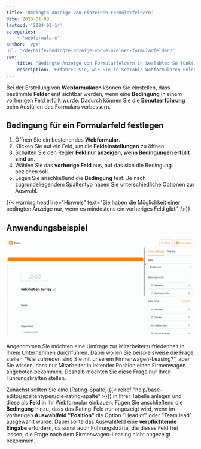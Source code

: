 ```yaml
---
title: 'Bedingte Anzeige von einzelnen Formularfeldern'
date: 2023-01-08
lastmod: '2024-02-14'
categories:
    - 'webformulare'
author: 'vge'
url: '/de/hilfe/bedingte-anzeige-von-einzelnen-formularfeldern'
seo:
    title: "Bedingte Anzeige von Formularfeldern in SeaTable: So funktioniert's"
    description: 'Erfahren Sie, wie Sie in SeaTable Webformularen Felder nur anzeigen, wenn eine Bedingung erfüllt wird – für dynamische Umfragen, gezielte Benutzereingaben und bessere Datenqualität.'
---
```


Bei der Erstellung von **Webformularen** können Sie einstellen, dass bestimmte **Felder** erst sichtbar werden, wenn eine **Bedingung** in einem vorherigen Feld erfüllt wurde. Dadurch können Sie die **Benutzerführung** beim Ausfüllen des Formulars verbessern.

## Bedingung für ein Formularfeld festlegen

1. Öffnen Sie ein bestehendes **Webformular**.
2. Klicken Sie auf ein Feld, um die **Feldeinstellungen** zu öffnen.
3. Schalten Sie den Regler **Feld nur anzeigen, wenn Bedingungen erfüllt sind** an.
4. Wählen Sie das **vorherige Feld** aus, auf das sich die Bedingung beziehen soll.
5. Legen Sie anschließend die **Bedingung** fest. Je nach zugrundeliegendem Spaltentyp haben Sie unterschiedliche Optionen zur Auswahl.

{{< warning  headline="Hinweis"  text="Sie haben die Möglichkeit einer bedingten Anzeige nur, wenn es mindestens ein vorheriges Feld gibt." />}}

## Anwendungsbeispiel

![Bedingte Anzeige von Feldern in Webformularen](images/Bedingte-Anzeige-von-Feldern-in-Webformularen.gif)

Angenommen Sie möchten eine Umfrage zur Mitarbeiterzufriedenheit in Ihrem Unternehmen durchführen. Dabei wollen Sie beispielsweise die Frage stellen "Wie zufrieden sind Sie mit unserem Firmenwagen-Leasing?", aber Sie wissen, dass nur Mitarbeiter in leitender Position einen Firmenwagen angeboten bekommen. Deshalb möchten Sie diese Frage nur Ihren Führungskräften stellen.

Zunächst sollten Sie eine [Rating-Spalte]({{< relref "help/base-editor/spaltentypen/die-rating-spalte" >}}) in Ihrer Tabelle anlegen und diese als **Feld** in Ihr Webformular einbauen. Fügen Sie anschließend die **Bedingung** hinzu, dass das Rating-Feld nur angezeigt wird, wenn im vorherigen **Auswahlfeld "Position"** die Option "Head of" oder "Team lead" ausgewählt wurde. Dabei sollte das Auswahlfeld eine **verpflichtende Eingabe** erfordern, da sonst auch Führungskräfte, die dieses Feld frei lassen, die Frage nach dem Firmenwagen-Leasing nicht angezeigt bekommen.
